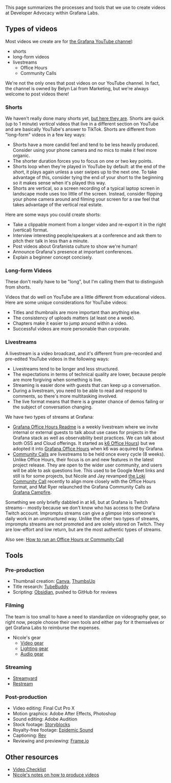 
This page summarizes the processes and tools that we use to create videos at Developer Advocacy within Grafana Labs.

## Types of videos

Most videos we create are for [the Grafana YouTube channel](https://youtube.com/@grafana):
- shorts
- long-form videos
- livestreams
	- Office Hours
	- Community Calls

We're not the only ones that post videos on our YouTube channel. In fact, the channel is owned by Belyn Lai from Marketing, but we're always welcome to post videos there!

### Shorts

We haven't really done many shorts yet, [but here they are](https://www.youtube.com/@Grafana/shorts). Shorts are quick (up to 1 minute) *vertical* videos that live in a different section on YouTube and are basically YouTube's answer to TikTok. Shorts are different from "long-form" videos in a few key ways:
- Shorts have a more candid feel and tend to be less heavily produced. Consider using your phone camera and no mics to make it feel more organic.
- The shorter duration forces you to focus on one or two key points.
- Shorts loop when they're played in YouTube by default: at the end of the short, it plays again unless a user swipes up to the next one. To take advantage of this, consider tying the end of your short to the beginning so it makes sense when it's played this way.
- Shorts are vertical, so a screen recording of a typical laptop screen in landscape mode uses too little of the screen. Instead, consider flipping your phone camera around and filming your screen for a raw feel that takes advantage of the vertical real estate.

Here are some ways you could create shorts:
- Take a clippable moment from a longer video and re-export it in the right (vertical) format.
- Interview interesting people/speakers at a conference and ask them to pitch their talk in less than a minute.
- Post videos about Grafanista culture to show we're human!
- Announce Grafana's presence at important conferences.
- Explain a beginner concept concisely.


### Long-form Videos

These don't really have to be "long", but I'm calling them that to distinguish from shorts.

Videos that do well on YouTube are a little different from educational videos. Here are some unique considerations for YouTube videos:
- Titles and thumbnails are more important than anything else.
- The consistency of uploads matters (at least one a week).
- Chapters make it easier to jump around within a video.
- Successful videos are more personable than corporate.

### Livestreams

A livestream is a video broadcast, and it's different from pre-recorded and pre-edited YouTube videos in the following ways:
- Livestreams tend to be longer and less structured.
- The expectations in terms of technical quality are lower, because people are more forgiving when something is live.
- Streaming is easier done with guests that can keep up a conversation.
- During a livestream, you need to be able to read and respond to comments, so there's more multitasking involved.
- The live format means that there is a greater chance of demos failing or the subject of conversation changing.

We have two types of streams at Grafana:
- [Grafana Office Hours Readme](projects/Grafana%20Office%20Hours/Grafana%20Office%20Hours%20Readme.md) is a weekly livestream where we invite internal or external guests to talk about use cases for projects in the Grafana stack as well as observability best practices. We can talk about both OSS and Cloud offerings. It started as [k6 Office Hours](https://www.youtube.com/watch?v=KPyI8rM3LvE&list=PLJdv3RhAQXNE1TFXn2pp9h_Ul1q_kJrEZ)) but we adopted it into [Grafana Office Hours](https://www.youtube.com/playlist?list=PLDGkOdUX1Ujrrse-cdj20RRah9hyHdxBu) when k6 was acquired by Grafana.
- [Community Calls](projects/Loki%20Community%20Calls/Loki%20Community%20Calls.md) are livestreams to be held once every cycle (8 weeks). Unlike Office Hours, their focus is on and new features in the latest project release. They are open to the wider user community, and users will be able to ask questions live. This used to be Google Meet links and still is for some projects, but Nicole and Jay revamped [the Loki Community Call](https://gra.fan/lokicclist) recently to align more closely with the Office Hours format, and Mat Ryer relaunched the Grafana Community Calls as [Grafana Campfire](https://www.youtube.com/watch?v=2FgSP2MIjxo).

Something we only briefly dabbled in at k6, but at Grafana is Twitch streams-- mostly because we don't know who has access to the Grafana Twitch account.
Impromptu streams can give a glimpse into someone's daily work in an unstructured way. Unlike the other two types of streams, impromptu streams are not promoted and are solely stored on Twitch. They are low-effort and low return, but are the most authentic types of streams.

Also see: [How to run an Office Hours or Community Call](How%20to%20run%20an%20Office%20Hours%20or%20Community%20Call.md)

## Tools

### Pre-production

- Thumbnail creation: [Canva](https://canva.com), [ThumbsUp](https://thumbsup.tv)
- Title research: [TubeBuddy](https://www.tubebuddy.com/)
- Scripting: [Obsidian](https://obsidian.md), pushed to GitHub for reviews

### Filming

The team is too small to have a need to standardize on videography gear, so right now, people choose their own tools and either pay for it themselves or get Grafana Labs to reimburse the expenses.

- Nicole's gear
	- [Video gear](https://notes.nicolevanderhoeven.com/Video+gear)
	- [Lighting gear](https://notes.nicolevanderhoeven.com/Lighting+gear)
	- [Audio gear](https://notes.nicolevanderhoeven.com/Audio+gear)

### Streaming

- [Streamyard](https://streamyard.com/)
- [Restream](https://restream.io)

### Post-production

- Video editing: Final Cut Pro X
- Motion graphics: Adobe After Effects, Photoshop
- Sound editing: Adobe Audition
- Stock footage: [Storyblocks](https://storyblocks.com/)
- Royalty-free footage: [Epidemic Sound](https://epidemicsound.com)
- Captioning: [Rev](https://rev.com)
- Reviewing and previewing: [Frame.io](https://frame.io)

## Other resources

- [Video Checklist](templates/Video%20Checklist.md)
- [Nicole's notes on how to produce videos](https://notes.nicolevanderhoeven.com/Producing+videos)

